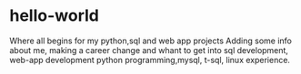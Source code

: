 # hello-world
Where all begins for my python,sql and web app projects
Adding some info about me, making a career change and whant to get into sql development, web-app development
python programming,mysql, t-sql, linux experience.

